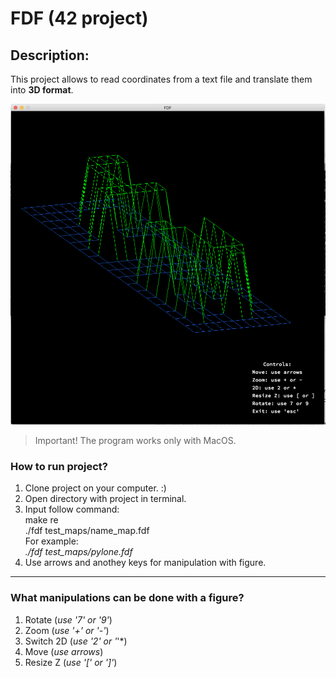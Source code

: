 # FDF (42 project)

## Description:

This project allows to read coordinates from a text file and translate them into **3D format**.

 ![Example How working fdf](/images/42_logo_3D.png)

> Important! The program works only with MacOS.

### How to run project?

1. Clone project on your computer. :)
2. Open directory with project in terminal. 
3. Input follow command:
        <br>make re
        <br>./fdf test_maps/name_map.fdf
        <br>For example:
        <br>*./fdf test_maps/pylone.fdf*
4. Use arrows and anothey keys for manipulation with figure.

-------------------------------------------------------------
### What manipulations can be done with a figure?

1. Rotate       (*use '7' or '9'*)
2. Zoom         (*use '+' or '-'*)
3. Switch 2D    (*use '2' or '*'*)
4. Move         (*use arrows*)
5. Resize Z     (*use '[' or ']'*)
